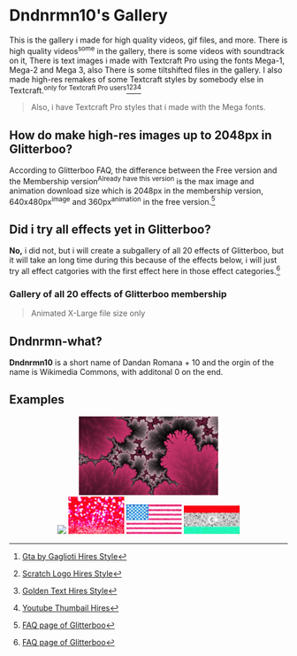 # Dndnrmn10's Gallery
This is the gallery i made for high quality videos, gif files, and more.
There is high quality videos<sup>some</sup> in the gallery, there is some videos with soundtrack on it, There is text images i made with Textcraft Pro using the fonts Mega-1, Mega-2 and Mega 3, also There is some tiltshifted files in the gallery.
I also made high-res remakes of some Textcraft styles by somebody else in Textcraft.<sup>only for Textcraft Pro users</sup>[^1][^2][^3][^4]

> Also, i have Textcraft Pro styles that i made with the Mega fonts.

## How do make high-res images up to 2048px in Glitterboo?
According to Glitterboo FAQ, the difference between the Free version and the Membership version<sup>Already have this version</sup> is the max image and animation download size which is 2048px in the membership version, 640x480px<sup>image</sup> and 360px<sup>animation</sup> in the free version.[^5]

## Did i try all effects yet in Glitterboo?
**No,** i did not, but i will create a subgallery of all 20 effects of Glitterboo, but it will take an long time during this because of the effects below, i will just try all effect catgories with the first effect here in those effect categories.[^6]

### Gallery of all 20 effects of Glitterboo membership
> Animated X-Large file size only

## Dndnrmn-what?
**Dndnrmn10** is a short name of Dandan Romana + 10 and the orgin of the name is Wikimedia Commons, with additonal 0 on the end.

## Examples
<p align="center">
  <img src="./IMG_2690.png" width="50%">
  <br>
  <img src="./IMG_2641-2048x1365.gif" width="20%">
  <img src="./Glitter (253913867)-tiltshift-2048x1365-2048x1365.jpg" width="20%">
  <img src="./Flag_of_the_United_States_(DoS_ECA_Color_Standard).svg 2-1280x674.jpg" width="20%">
  <img src="./Flag_of_Libya.svg-1024x512.jpg" width="20%">
</p>

[^1]: [Gta by Gaglioti Hires Style](https://textcraft.net/style/Dndnrmn10/gta-by-gaglioti-hire)
[^2]: [Scratch Logo Hires Style](https://textcraft.net/style/Dndnrmn10/scratch-logo-hires)
[^3]: [Golden Text Hires Style](https://textcraft.net/style/Dndnrmn10/golden-text-hires)
[^4]: [Youtube Thumbail Hires](https://textcraft.net/style/Dndnrmn10/youtube-thumbnail-hires)
[^5]: [FAQ page of Glitterboo](https://glitterboo.com/faq.php?page=membership#2)
[^6]: [FAQ page of Glitterboo](https://glitterboo.com/faq.php?page=membership#3)
